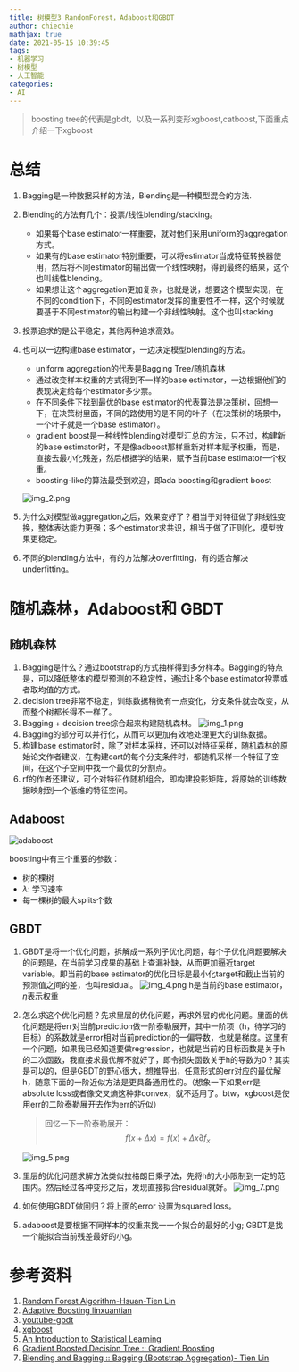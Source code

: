 ```yaml
---
title: 树模型3 RandomForest，Adaboost和GBDT
author: chiechie
mathjax: true
date: 2021-05-15 10:39:45
tags:
- 机器学习
- 树模型
- 人工智能
categories:
- AI
---
```


> boosting tree的代表是gbdt，以及一系列变形xgboost,catboost,下面重点介绍一下xgboost


# 总结

1. Bagging是一种数据采样的方法，Blending是一种模型混合的方法.
2. Blending的方法有几个：投票/线性blending/stacking。
    - 如果每个base estimator一样重要，就对他们采用uniform的aggregation方式。
    - 如果有的base estimator特别重要，可以将estimator当成特征转换器使用，然后将不同estimator的输出做一个线性映射，得到最终的结果，这个也叫线性blending。
    - 如果想让这个aggregation更加复杂，也就是说，想要这个模型实现，在不同的condition下，不同的estimator发挥的重要性不一样，这个时候就要基于不同estimator的输出构建一个非线性映射。这个也叫stacking
3. 投票追求的是公平稳定，其他两种追求高效。
4. 也可以一边构建base estimator，一边决定模型blending的方法。
    - uniform aggregation的代表是Bagging Tree/随机森林
    - 通过改变样本权重的方式得到不一样的base estimator，一边根据他们的表现决定给每个estimator多少票。
    - 在不同条件下找到最优的base estimator的代表算法是决策树，回想一下，在决策树里面，不同的路使用的是不同的叶子（在决策树的场景中，一个叶子就是一个base estimator）。
    - gradient boost是一种线性blending对模型汇总的方法，只不过，构建新的base estimator时，不是像adboost那样重新对样本赋予权重，而是，直接去最小化残差，然后根据学的结果，赋予当前base estimator一个权重。
    - boosting-like的算法最受到欢迎，即ada boosting和gradient boost
    
   ![img_2.png](img_2.png)
5. 为什么对模型做aggregation之后，效果变好了？相当于对特征做了非线性变换，整体表达能力更强；多个estimator求共识，相当于做了正则化，模型效果更稳定。
6. 不同的blending方法中，有的方法解决overfitting，有的适合解决underfitting。

# 随机森林，Adaboost和 GBDT

## 随机森林

1. Bagging是什么？通过bootstrap的方式抽样得到多分样本。Bagging的特点是，可以降低整体的模型预测的不稳定性，通过让多个base estimator投票或者取均值的方式。
2. decision tree非常不稳定，训练数据稍微有一点变化，分支条件就会改变，从而整个树都长得不一样了。
3. Bagging + decision tree综合起来构建随机森林。
    ![img_1.png](img_1.png)
4. Bagging的部分可以并行化，从而可以更加有效地处理更大的训练数据。
5. 构建base estimator时，除了对样本采样，还可以对特征采样，随机森林的原始论文作者建议，在构建cart的每个分支条件时，都随机采样一个特征子空间，在这个子空间中找一个最优的分割点。
6. rf的作者还建议，可个对特征作随机组合，即构建投影矩阵，将原始的训练数据映射到一个低维的特征空间。



## Adaboost

![adaboost](./img.png)

boosting中有三个重要的参数：
- 树的棵树
- $\lambda$: 学习速率
- 每一棵树的最大splits个数


## GBDT 

1. GBDT是将一个优化问题，拆解成一系列子优化问题，每个子优化问题要解决的问题是，在当前学习成果的基础上查漏补缺，从而更加逼近target variable。即当前的base estimator的优化目标是最小化target和截止当前的预测值之间的差，也叫residual。
   ![img_4.png](img_4.png)
   h是当前的base estimator，$\eta$表示权重
2. 怎么求这个优化问题？先求里层的优化问题，再求外层的优化问题。里面的优化问题是将err对当前prediction做一阶泰勒展开，其中一阶项（h，待学习的目标）的系数就是error相对当前prediction的一偏导数，也就是梯度。这里有一个问题，如果我已经知道要做regression，也就是当前的目标函数是关于h的二次函数，我直接求最优解不就好了，即令损失函数关于h的导数为0？其实是可以的，但是GBDT的野心很大，想推导出，任意形式的err对应的最优解h，随意下面的一阶近似方法是更具备通用性的。（想象一下如果err是absolute loss或者像交叉熵这种非convex，就不适用了。btw，xgboost是使用err的二阶泰勒展开去作为err的近似）
   
   > 回忆一下一阶泰勒展开：
   > $$f(x + \Delta x) = f(x) + \Delta x \partial f_x $$
   
   ![img_5.png](img_5.png)
3. 里层的优化问题求解方法类似拉格朗日乘子法，先将h的大小限制到一定的范围内。然后经过各种变形之后，发现直接拟合residual就好。
   ![img_7.png](img_7.png)
4. 如何使用GBDT做回归？将上面的error 设置为squared loss。
6. adaboost是要根据不同样本的权重来找一一个拟合的最好的小g; GBDT是找一个能拟合当前残差最好的小g。



# 参考资料
1. [Random Forest Algorithm-Hsuan-Tien Lin](https://www.youtube.com/watch?v=ATM3sH0D45s&list=RDCMUC9Wi1Ias8t4u1OosYnHhi0Q&index=9)
2. [Adaptive Boosting linxuantian](https://www.csie.ntu.edu.tw/~htlin/mooc/doc/208_present.pdf)
3. [youtube-gbdt](https://www.youtube.com/watch?v=2xudPOBz-vs)
4. [xgboost](https://arxiv.org/pdf/1603.02754.pdf)
5. [An Introduction to Statistical Learning](https://static1.squarespace.com/static/5ff2adbe3fe4fe33db902812/t/6062a083acbfe82c7195b27d/1617076404560/ISLR%2BSeventh%2BPrinting.pdf)
7. [Gradient Boosted Decision Tree :: Gradient Boosting](https://www.youtube.com/watch?v=F_EuNXhS9js&list=RDCMUC9Wi1Ias8t4u1OosYnHhi0Q&index=4)
5. [Blending and Bagging :: Bagging (Bootstrap Aggregation)- Tien Lin](https://www.youtube.com/watch?v=3T1mdvzRAF0&list=RDCMUC9Wi1Ias8t4u1OosYnHhi0Q&index=6)

